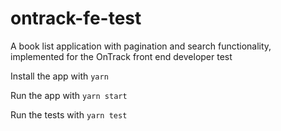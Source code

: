 # ontrack-fe-test

A book list application with pagination and search functionality, implemented for the OnTrack front end developer test

Install the app with `yarn`

Run the app with `yarn start`

Run the tests with `yarn test`